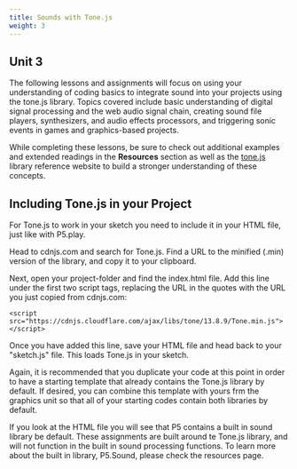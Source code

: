 ```yaml
---
title: Sounds with Tone.js
weight: 3
---
```

## Unit 3

The following lessons and assignments will focus on using your understanding of coding basics to integrate sound into your projects using the tone.js library. Topics covered include basic understanding of digital signal processing and the web audio signal chain, creating sound file players, synthesizers, and audio effects processors, and triggering sonic events in games and graphics-based projects.

While completing these lessons, be sure to check out additional examples and extended readings in the **Resources** section as well as the [tone.js](https://tonejs.github.io/docs/) library reference website to build a stronger understanding of these concepts.

## Including Tone.js in your Project

For Tone.js to work in your sketch you need to include it in your HTML file, just like with P5.play.

Head to cdnjs.com and search for Tone.js. Find a URL to the minified (.min) version of the library, and copy it to your clipboard.

Next, open your project-folder and find the index.html file. Add this line under the first two script tags, replacing the URL in the quotes with the URL you just copied from cdnjs.com:

```
<script src="https://cdnjs.cloudflare.com/ajax/libs/tone/13.8.9/Tone.min.js"></script>
```

Once you have added this line, save your HTML file and head back to your "sketch.js" file. This loads Tone.js in your sketch.

Again, it is recommended that you duplicate your code at this point in order to have a starting template that already contains the Tone.js library by default. If desired, you can combine this template with yours frm the graphics unit so that all of your starting codes contain both libraries by default.  

If you look at the HTML file you will see that P5 contains a built in sound library be default. These assignments are built around te Tone.js library, and will not function in the built in sound processing functions. To learn more about the built in library, P5.Sound, please check the resources page.
